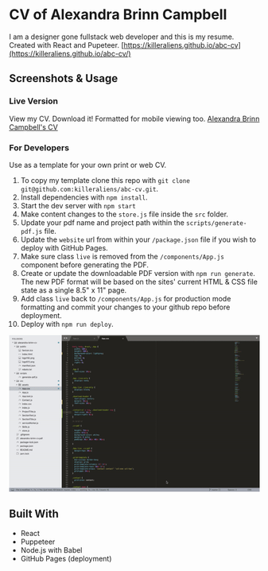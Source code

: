 # CV of Alexandra Brinn Campbell

I am a designer gone fullstack web developer and this is my resume.
Created with React and Pupeteer.
[https://killeraliens.github.io/abc-cv](https://killeraliens.github.io/abc-cv/)


## Screenshots & Usage

### Live Version
View my CV. Download it! Formatted for mobile viewing too.
[Alexandra Brinn Campbell's CV](https://killeraliens.github.io/abc-cv/)
<!-- ![My live resume desktop format screenshot](/src/assets/cv-desktop.png)

![My live resume mobile format screenshot](/src/assets/cv-mobile.png)

![My live resume pdf format screenshot](/src/assets/cv-pdf.png) -->


### For Developers
Use as a template for your own print or web CV.

1. To copy my template clone this repo with `git clone git@github.com:killeraliens/abc-cv.git`.
2. Install dependencies with `npm install`.
4. Start the dev server with `npm start`
3. Make content changes to the `store.js` file inside the `src` folder.
4. Update your pdf name and project path within the `scripts/generate-pdf.js` file.
6. Update the `website` url from within your `/package.json` file if you wish to deploy with GitHub Pages.
5. Make sure class `live` is removed from the `/components/App.js` component before generating the PDF.
6. Create or update the downloadable PDF version with `npm run generate`. The new PDF format will be based on the sites' current HTML & CSS file state as a single 8.5" x 11" page.
7. Add class `live` back to `/components/App.js` for production mode formatting and commit your changes to your github repo before deployment.
8. Deploy with `npm run deploy`.

![How to update the PDF dev mode, animated gif](/src/assets/cv-pdf-generate.gif)


## Built With

* React
* Puppeteer
* Node.js with Babel
* GitHub Pages (deployment)
